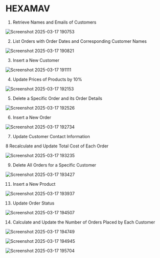 # HEXAMAV
1. Retrieve Names and Emails of Customers



![Screenshot 2025-03-17 190753](https://github.com/user-attachments/assets/e49234b1-4a9b-46ba-b09b-bde7de75889a)


2. List Orders with Order Dates and Corresponding Customer Names


![Screenshot 2025-03-17 190821](https://github.com/user-attachments/assets/14c854d1-c8f0-48c9-aaa2-cc3cdd86f7ea)


3. Insert a New Customer



![Screenshot 2025-03-17 191111](https://github.com/user-attachments/assets/e8e01a88-b457-4823-b9d9-e9e98d3b2f1a)


4. Update Prices of Products by 10%



![Screenshot 2025-03-17 192153](https://github.com/user-attachments/assets/9b83d963-b894-4380-a805-7044e5998a44)


5. Delete a Specific Order and its Order Details



![Screenshot 2025-03-17 192526](https://github.com/user-attachments/assets/80113413-2925-44b0-ab0a-0c457f94199e)


6. Insert a New Order



 ![Screenshot 2025-03-17 192734](https://github.com/user-attachments/assets/7084dfd6-5532-4acc-98cb-4989c637b6cf)


 7. Update Customer Contact Information

  

 8 Recalculate and Update Total Cost of Each Order


 
![Screenshot 2025-03-17 193235](https://github.com/user-attachments/assets/904089ae-e826-4435-9018-339667014576)


 9. Delete All Orders for a Specific Customer



![Screenshot 2025-03-17 193427](https://github.com/user-attachments/assets/f0ad50ef-cb69-4c42-bb25-6a8533f523f1)

 11. Insert a New Product


![Screenshot 2025-03-17 193937](https://github.com/user-attachments/assets/2e2a5ee1-30de-43a3-a3bd-eba9dd50eb4b)


13. Update Order Status 


![Screenshot 2025-03-17 194507](https://github.com/user-attachments/assets/3ff64b24-4197-43ea-a535-6ba4e7083fa1)


 14.  Calculate and Update the Number of Orders Placed by Each Customer


![Screenshot 2025-03-17 194749](https://github.com/user-attachments/assets/3f3e3f87-cfc6-4f6e-8acc-404e641fadd0)




![Screenshot 2025-03-17 194945](https://github.com/user-attachments/assets/1fa350a9-9d57-476a-ab3c-cd59ee4a17a3)



![Screenshot 2025-03-17 195704](https://github.com/user-attachments/assets/c2c605ff-b378-46bc-903c-74447c1c7e08)


